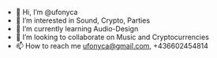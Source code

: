 - 👋 Hi, I’m @ufonyca
- 👀 I’m interested in Sound, Crypto, Parties
- 🌱 I’m currently learning Audio-Design
- 💞️ I’m looking to collaborate on Music and Cryptocurrencies
- 📫 How to reach me ufonyca@gmail.com, +436602454814

<!---
ufonyca/ufonyca is a ✨ special ✨ repository because its `README.md` (this file) appears on your GitHub profile.
You can click the Preview link to take a look at your changes.
--->
